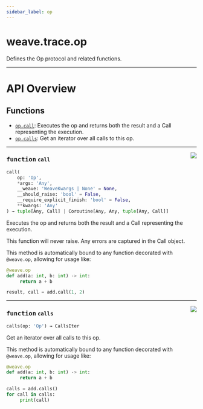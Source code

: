 ```yaml
---
sidebar_label: op
---
```

    

# weave.trace.op

Defines the Op protocol and related functions.

---


# API Overview





## Functions

- [`op.call`](#function-call): Executes the op and returns both the result and a Call representing the execution.
- [`op.calls`](#function-calls): Get an iterator over all calls to this op.


---


<a href="https://github.com/wandb/weave/blob/master/weave/trace/op.py#L1128"><img align="right" src="https://img.shields.io/badge/-source-cccccc?style=flat-square" /></a>

### <kbd>function</kbd> `call`

```python
call(
    op: 'Op',
    *args: 'Any',
    __weave: 'WeaveKwargs | None' = None,
    __should_raise: 'bool' = False,
    __require_explicit_finish: 'bool' = False,
    **kwargs: 'Any'
) → tuple[Any, Call] | Coroutine[Any, Any, tuple[Any, Call]]
```

Executes the op and returns both the result and a Call representing the execution. 

This function will never raise.  Any errors are captured in the Call object. 

This method is automatically bound to any function decorated with `@weave.op`, allowing for usage like: 

```python
@weave.op
def add(a: int, b: int) -> int:
     return a + b

result, call = add.call(1, 2)
```

---

<a href="https://github.com/wandb/weave/blob/master/weave/trace/op.py#L1175"><img align="right" src="https://img.shields.io/badge/-source-cccccc?style=flat-square" /></a>

### <kbd>function</kbd> `calls`

```python
calls(op: 'Op') → CallsIter
```

Get an iterator over all calls to this op. 

This method is automatically bound to any function decorated with `@weave.op`, allowing for usage like: 

```python
@weave.op
def add(a: int, b: int) -> int:
     return a + b

calls = add.calls()
for call in calls:
     print(call)
```
